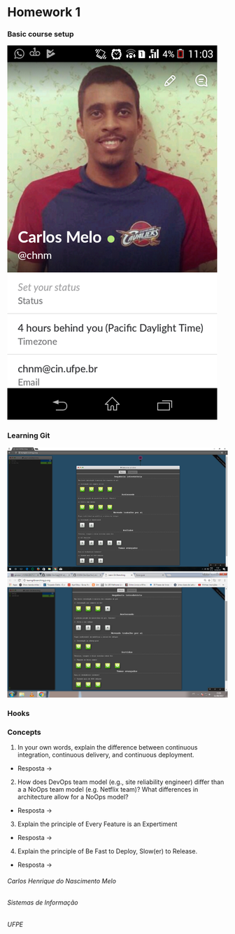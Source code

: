 # Homework 1
### Basic course setup
![Basic course setup](/images/hw1/BasicCourseSetup.png)
### Learning Git
![Learning Git1](/images/hw1/LearningGit1.png)
![Learning Git2](/images/hw1/LearningGit2.png)
### Hooks
### Concepts
1. In your own words, explain the difference between continuous integration, continuous delivery, and continuous deployment.
  * Resposta ->
2. How does DevOps team model (e.g., site reliability engineer) differ than a a NoOps team model (e.g. Netflix team)? What differences in architecture allow for a NoOps model?
  * Resposta ->
3. Explain the principle of Every Feature is an Expertiment
  * Resposta ->
4. Explain the principle of Be Fast to Deploy, Slow(er) to Release.
  * Resposta ->


###### Carlos Henrique do Nascimento Melo
###### Sistemas de Informação
###### UFPE
